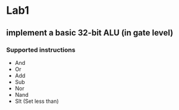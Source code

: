 # Lab1  
## implement a basic 32-bit ALU (in gate level)
 
### Supported instructions 
+ And 
+ Or 
+ Add
+ Sub 
+ Nor
+ Nand
+ Slt (Set less than) 